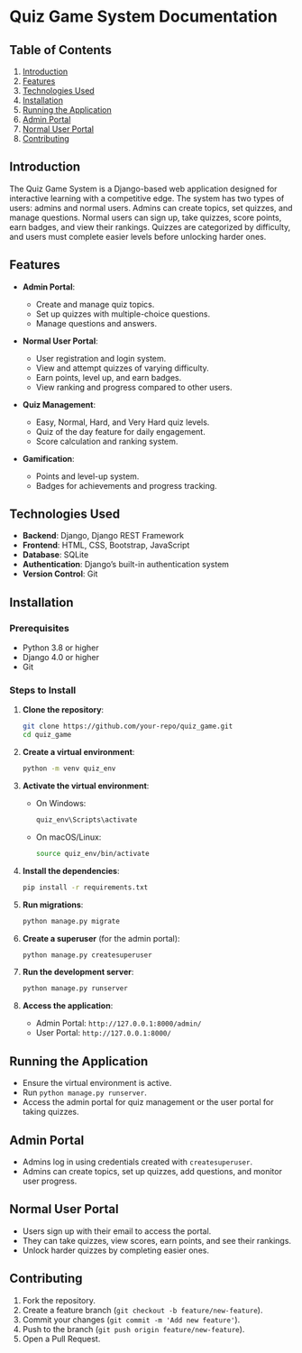 # **Quiz Game System Documentation**

## **Table of Contents**
1. [Introduction](#introduction)
2. [Features](#features)
3. [Technologies Used](#technologies-used)
4. [Installation](#installation)
5. [Running the Application](#running-the-application)
6. [Admin Portal](#admin-portal)
7. [Normal User Portal](#normal-user-portal)
8. [Contributing](#contributing)


## **Introduction**

The Quiz Game System is a Django-based web application designed for interactive learning with a competitive edge. The system has two types of users: admins and normal users. Admins can create topics, set quizzes, and manage questions. Normal users can sign up, take quizzes, score points, earn badges, and view their rankings. Quizzes are categorized by difficulty, and users must complete easier levels before unlocking harder ones.

## **Features**

- **Admin Portal**:
  - Create and manage quiz topics.
  - Set up quizzes with multiple-choice questions.
  - Manage questions and answers.

- **Normal User Portal**:
  - User registration and login system.
  - View and attempt quizzes of varying difficulty.
  - Earn points, level up, and earn badges.
  - View ranking and progress compared to other users.

- **Quiz Management**:
  - Easy, Normal, Hard, and Very Hard quiz levels.
  - Quiz of the day feature for daily engagement.
  - Score calculation and ranking system.

- **Gamification**:
  - Points and level-up system.
  - Badges for achievements and progress tracking.

## **Technologies Used**

- **Backend**: Django, Django REST Framework
- **Frontend**: HTML, CSS, Bootstrap, JavaScript
- **Database**: SQLite
- **Authentication**: Django’s built-in authentication system
- **Version Control**: Git


## **Installation**

### Prerequisites

- Python 3.8 or higher
- Django 4.0 or higher
- Git

### Steps to Install

1. **Clone the repository**:
   ```bash
   git clone https://github.com/your-repo/quiz_game.git
   cd quiz_game
   ```

2. **Create a virtual environment**:
   ```bash
   python -m venv quiz_env
   ```

3. **Activate the virtual environment**:
   - On Windows:
     ```bash
     quiz_env\Scripts\activate
     ```
   - On macOS/Linux:
     ```bash
     source quiz_env/bin/activate
     ```

4. **Install the dependencies**:
   ```bash
   pip install -r requirements.txt
   ```

5. **Run migrations**:
   ```bash
   python manage.py migrate
   ```

6. **Create a superuser** (for the admin portal):
   ```bash
   python manage.py createsuperuser
   ```

7. **Run the development server**:
   ```bash
   python manage.py runserver
   ```

8. **Access the application**:
   - Admin Portal: `http://127.0.0.1:8000/admin/`
   - User Portal: `http://127.0.0.1:8000/`



## **Running the Application**

- Ensure the virtual environment is active.
- Run `python manage.py runserver`.
- Access the admin portal for quiz management or the user portal for taking quizzes.

## **Admin Portal**

- Admins log in using credentials created with `createsuperuser`.
- Admins can create topics, set up quizzes, add questions, and monitor user progress.

## **Normal User Portal**

- Users sign up with their email to access the portal.
- They can take quizzes, view scores, earn points, and see their rankings.
- Unlock harder quizzes by completing easier ones.


## **Contributing**

1. Fork the repository.
2. Create a feature branch (`git checkout -b feature/new-feature`).
3. Commit your changes (`git commit -m 'Add new feature'`).
4. Push to the branch (`git push origin feature/new-feature`).
5. Open a Pull Request.
